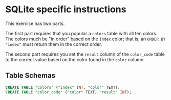 # SQLite specific instructions

This exercise has two parts.

The first part requires that you popular a `colors` table with all ten colors.
The colors much be "in order" based on the `index` color; that is, an `ORDER BY "index"` must return them in the correct order.

The second part requires you set the `result` column of the `color_code` table to the correct value based on the color found in the `color` column.

## Table Schemas

```sql
CREATE TABLE "colors" ("index" INT, "color" TEXT);
CREATE TABLE "color_code" ("color" TEXT, "result" INT);
```
